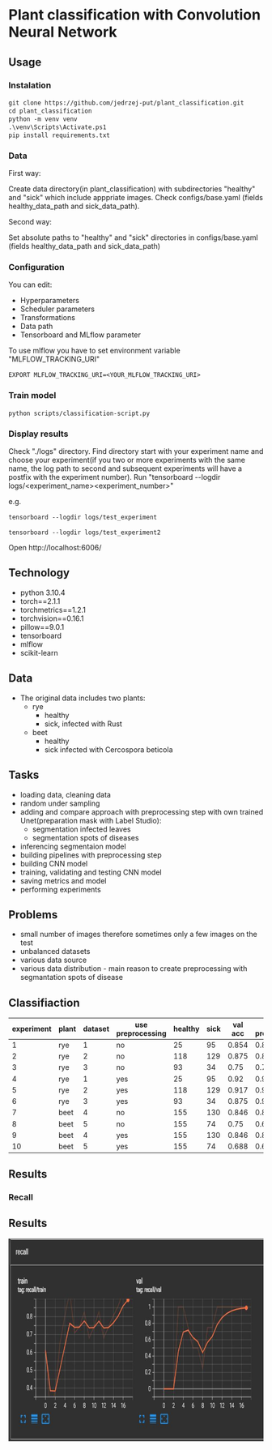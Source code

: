 # Plant classification with Convolution Neural Network

## Usage

### Instalation

```
git clone https://github.com/jedrzej-put/plant_classification.git
cd plant_classification
python -m venv venv
.\venv\Scripts\Activate.ps1
pip install requirements.txt
```

### Data

First way:

Create data directory(in plant_classification) with subdirectories "healthy" and "sick" which include apppriate images.
Check configs/base.yaml (fields healthy_data_path and sick_data_path).

Second way:

Set absolute paths to "healthy" and "sick" directories in configs/base.yaml (fields healthy_data_path and sick_data_path)

### Configuration

You can edit:

- Hyperparameters
- Scheduler parameters
- Transformations
- Data path
- Tensorboard and MLflow parameter

To use mlflow you have to set environment variable "MLFLOW_TRACKING_URI"

```
EXPORT MLFLOW_TRACKING_URI=<YOUR_MLFLOW_TRACKING_URI>
```

### Train model

```
python scripts/classification-script.py
```

### Display results

Check "./logs" directory. Find directory start with your experiment name and choose your experiment(if you two or more experiments with the same name, the log path to second and subsequent experiments will have a postfix with the experiment number).
Run "tensorboard --logdir logs/\<experiment_name\>\<experiment_number\>"

e.g.

```
tensorboard --logdir logs/test_experiment
```

```
tensorboard --logdir logs/test_experiment2
```

Open http://localhost:6006/

## Technology

- python 3.10.4
- torch==2.1.1
- torchmetrics==1.2.1
- torchvision==0.16.1
- pillow==9.0.1
- tensorboard
- mlflow
- scikit-learn

## Data

- The original data includes two plants:
  - rye
    - healthy
    - sick, infected with Rust
  - beet
    - healthy
    - sick infected with Cercospora beticola

## Tasks

- loading data, cleaning data
- random under sampling
- adding and compare approach with preprocessing step with own trained Unet(preparation mask with Label Studio):
  - segmentation infected leaves
  - segmentation spots of diseases
- inferencing segmentaion model
- building pipelines with preprocessing step
- building CNN model
- training, validating and testing CNN model
- saving metrics and model
- performing experiments

## Problems

- small number of images therefore sometimes only a few images on the test
- unbalanced datasets
- various data source
- various data distribution - main reason to create preprocessing with segmantation spots of disease

## Classifiaction

| experiment | plant | dataset | use preprocessing | healthy | sick | val acc | val precision | val recall | test acc | test precision | test recall |
| ---------- | ----- | ------- | ----------------- | ------- | ---- | ------- | ------------- | ---------- | -------- | -------------- | ----------- |
| 1          | rye   | 1       | no                | 25      | 95   | 0.854   | 0.823         | 0.86       | 0.833    | 0.75           | 0.85        |
| 2          | rye   | 2       | no                | 118     | 129  | 0.875   | 0.846         | 0.917      | 0.917    | 0.917          | 0.917       |
| 3          | rye   | 3       | no                | 93      | 34   | 0.75    | 0.75          | 0.75       | 0.75     | 0.75           | 0.75        |
| 4          | rye   | 1       | yes               | 25      | 95   | 0.92    | 0.96          | 0.85       | 0.88     | 0.84           | 0.86        |
| 5          | rye   | 2       | yes               | 118     | 129  | 0.917   | 0.95          | 0.833      | 0.917    | 0.92           | 0.833       |
| 6          | rye   | 3       | yes               | 93      | 34   | 0.875   | 0.95          | 0.75       | 0.625    | 0.6            | 0.75        |
| 7          | beet  | 4       | no                | 155     | 130  | 0.846   | 0.8           | 0.923      | 0.692    | 0.692          | 0.692       |
| 8          | beet  | 5       | no                | 155     | 74   | 0.75    | 0.667         | 0.688      | 0.688    | 0.636          | 0.875       |
| 9          | beet  | 4       | yes               | 155     | 130  | 0.846   | 0.85          | 0.692      | 0.731    | 0.8            | 0.615       |
| 10         | beet  | 5       | yes               | 155     | 74   | 0.688   | 0.667         | 0.75       | 0.688    | 0.615          | 0.62        |

## Results

### Recall

## Results

<img src="https://github.com/jedrzej-put/plant_classification/blob/main/plots/recall.jpg" width="800" height="400"  title="xD">

